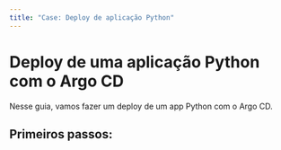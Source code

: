 ```yaml
---
title: "Case: Deploy de aplicação Python"
---
```


# Deploy de uma aplicação Python com o Argo CD

Nesse guia, vamos fazer um deploy de um app Python com o Argo CD.

## Primeiros passos:

